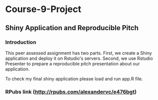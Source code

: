 # Course-9-Project 

## Shiny Application and Reproducible Pitch

### Introduction

This peer assessed assignment has two parts. 
First, we create a Shiny application and deploy it on Rstudio's servers. 
Second, we use Rstudio Presenter to prepare a reproducible pitch presentation about our application.

To check my final shiny application please load and run app.R file.

### RPubs link (http://rpubs.com/alexandervc/e476bgt)

